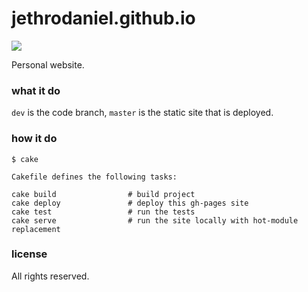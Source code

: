 # jethrodaniel.github.io

![](https://github.com/jethrodaniel/productivity/workflows/build/badge.svg)

Personal website.

### what it do

`dev` is the code branch, `master` is the static site that is deployed.

### how it do

```
$ cake

Cakefile defines the following tasks:

cake build                # build project
cake deploy               # deploy this gh-pages site
cake test                 # run the tests
cake serve                # run the site locally with hot-module replacement
```

### license

All rights reserved.
